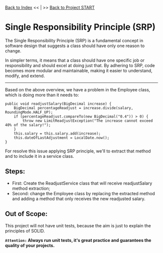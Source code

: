 [Back to Index](../README.md#index) << | >> [Back to Project START](../solid-java-start/START.md)

# Single Responsibility Principle (SRP)

The Single Responsibility Principle (SRP) is a fundamental concept in software design that suggests a class should have only one reason to change. 

In simpler terms, it means that a class should have one specific job or responsibility and should excel at doing just that. By adhering to SRP, code becomes more modular and maintainable, making it easier to understand, modify, and extend.

---

Based on the above overview, we have a problem in the Employee class, which is doing more than it needs to:
```
public void readjustSalary(BigDecimal increase) {
    BigDecimal percentageReadjust = increase.divide(salary, RoundingMode.HALF_UP);
    if (percentageReadjust.compareTo(new BigDecimal("0.4")) > 0) {
        throw new LimitReadjustException("The increase cannot exceed 40% of the salary!");
    }
    this.salary = this.salary.add(increase);
    this.dateOfLastAdjustment = LocalDate.now();
}
```
For resolve this issue applying SRP principle, we'll to extract that method and to include it in a service class.

## Steps:

- First: Create the ReadjustService class that will receive readjustSalary method extraction;
- Second: change the Employee class by replacing the extracted method and adding a method that only receives the new readjusted salary.

## Out of Scope:

This project will not have unit tests, because the aim is just to explain the principles of SOLID.

**`Attention:` Always run unit tests, it's great practice and guarantees the quality of your projects.**
